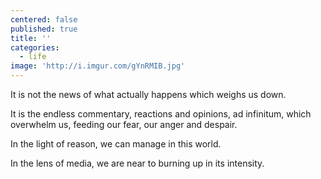 ```yaml
---
centered: false
published: true
title: ''
categories:
  - life
image: 'http://i.imgur.com/gYnRMIB.jpg'
---
```

It is not the news 
of what actually happens 
which weighs us down. 

It is the endless commentary, 
reactions and opinions, 
ad infinitum, 
which overwhelm us, 
feeding our fear,
our anger and despair. 

In the light of reason, 
we can manage in this world.

In the lens of media, 
we are near to burning up 
in its intensity.

